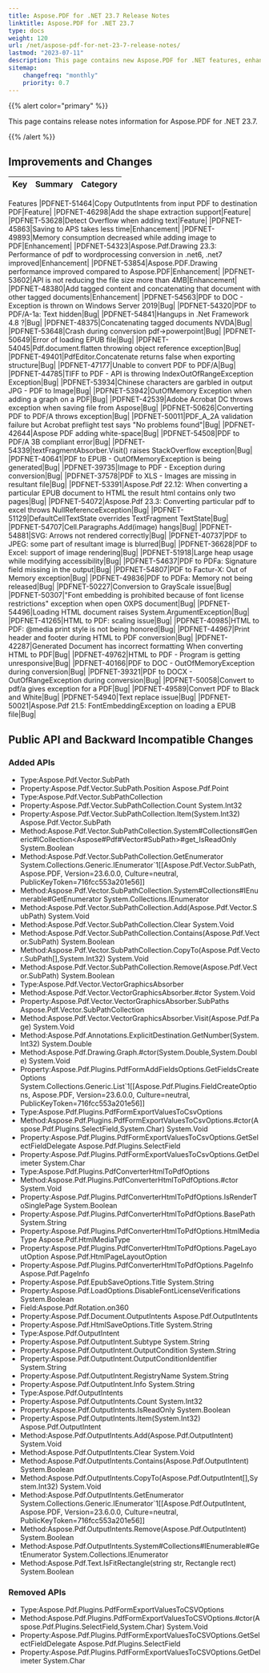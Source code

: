 ```yaml
---
title: Aspose.PDF for .NET 23.7 Release Notes
linktitle: Aspose.PDF for .NET 23.7
type: docs
weight: 120
url: /net/aspose-pdf-for-net-23-7-release-notes/
lastmod: "2023-07-11"
description: This page contains new Aspose.PDF for .NET features, enhancement, and bug fixes in 2023, version 23.7.
sitemap:
    changefreq: "monthly"
    priority: 0.7
---
```


{{% alert color="primary" %}}

This page contains release notes information for Aspose.PDF for .NET 23.7.

{{% /alert %}}

## Improvements and Changes

|**Key**|**Summary**|**Category**|
| :- | :- | :- |
Features
|PDFNET-51464|Copy OutputIntents from input PDF to destination PDF|Feature|
|PDFNET-46298|Add the shape extraction support|Feature|
|PDFNET-53628|Detect Overflow when adding text|Feature|
|PDFNET-45863|Saving to APS takes less time|Enhancement|
|PDFNET-49893|Memory consumption decreased while adding image to PDF|Enhancement|
|PDFNET-54323|Aspose.Pdf.Drawing 23.3: Performance of pdf to wordprocessing conversion in .net6, .net7 improved|Enhancement|
|PDFNET-53854|Aspose.PDF.Drawing performance improved compared to Aspose.PDF|Enhancement|
|PDFNET-53602|API is not reducing the file size more than 4MB|Enhancement|
|PDFNET-48380|Add tagged content and concatenating that document with other tagged documents|Enhancement|
|PDFNET-54563|PDF to DOC - Exception is thrown on Windows Server 2019|Bug|
|PDFNET-54320|PDF to PDF/A-1a: Text hidden|Bug|
|PDFNET-54841|Hangups in .Net Framework 4.8 ?|Bug|
|PDFNET-48375|Concatenating tagged documents NVDA|Bug|
|PDFNET-53648|Crash during conversion pdf->powerpoint|Bug|
|PDFNET-50649|Error of loading EPUB file|Bug|
|PDFNET-54045|Pdf.document.flatten throwing object reference exception|Bug|
|PDFNET-49401|PdfEditor.Concatenate returns false when exporting structure|Bug|
|PDFNET-47177|Unable to convert PDF to PDF/A|Bug|
|PDFNET-44785|TIFF to PDF - API is throwing IndexOutOfRangeException Exception|Bug|
|PDFNET-53934|Chinese characters are garbled in output JPG - PDF to Image|Bug|
|PDFNET-53942|OutOfMemory Exception when adding a graph on a PDF|Bug|
|PDFNET-42539|Adobe Acrobat DC throws exception when saving file from Aspose|Bug|
|PDFNET-50626|Converting PDF to PDF/A throws exception|Bug|
|PDFNET-50011|PDF_A_2A validation failure but Acrobat preflight test says "No problems found"|Bug|
|PDFNET-42644|Aspose PDF adding white-space|Bug|
|PDFNET-54508|PDF to PDF/A 3B compliant error|Bug|
|PDFNET-54339|textFragmentAbsorber.Visit() raises StackOverflow exception|Bug|
|PDFNET-40641|PDF to EPUB - OutOfMemoryException is being generated|Bug|
|PDFNET-39735|Image to PDF - Exception during conversion|Bug|
|PDFNET-37578|PDF to XLS - Images are missing in resultant file|Bug|
|PDFNET-53391|Aspose.Pdf 22.12: When converting a particular EPUB document to HTML the result html contains only two pages|Bug|
|PDFNET-54072|Aspose.Pdf 23.3: Converting particular pdf to excel throws NullReferenceException|Bug|
|PDFNET-51129|DefaultCellTextState overrides TextFragment TextState|Bug|
|PDFNET-54707|Cell.Paragraphs.Add(image) hangs|Bug|
|PDFNET-54881|SVG: Arrows not rendered correctly|Bug|
|PDFNET-40737|PDF to JPEG: some part of resultant image is blurred|Bug|
|PDFNET-36628|PDF to Excel: support of image rendering|Bug|
|PDFNET-51918|Large heap usage while modifying accessibility|Bug|
|PDFNET-54637|PDF to PDFa: Signature field missing in the output|Bug|
|PDFNET-54807|PDF to Factur-X: Out of Memory exception|Bug|
|PDFNET-49836|PDF to PDFa: Memory not being released|Bug|
|PDFNET-50227|Conversion to GrayScale issue|Bug|
|PDFNET-50307|"Font embedding is prohibited because of font license restrictions" exception when open OXPS document|Bug|
|PDFNET-54496|Loading HTML document raises System.ArgumentException|Bug|
|PDFNET-41265|HTML to PDF: scaling issue|Bug|
|PDFNET-40985|HTML to PDF: @media print style is not being honored|Bug|
|PDFNET-44967|Print header and footer during HTML to PDF conversion|Bug|
|PDFNET-42287|Generated Document has incorrect formatting When converting HTML to PDF|Bug|
|PDFNET-49762|HTML to PDF - Program is getting unresponsive|Bug|
|PDFNET-40166|PDF to DOC - OutOfMemoryException during conversion|Bug|
|PDFNET-39321|PDF to DOCX - OutOfRangeException during conversion|Bug|
|PDFNET-50058|Convert to pdf/a gives exception for a PDF|Bug|
|PDFNET-49589|Convert PDF to Black and White|Bug|
|PDFNET-54940|Text replace issue|Bug|
|PDFNET-50021|Aspose.Pdf 21.5: FontEmbeddingException on loading a EPUB file|Bug|
## Public API and Backward Incompatible Changes

### Added APIs
* Type:Aspose.Pdf.Vector.SubPath 
* Property:Aspose.Pdf.Vector.SubPath.Position Aspose.Pdf.Point
* Type:Aspose.Pdf.Vector.SubPathCollection 
* Property:Aspose.Pdf.Vector.SubPathCollection.Count System.Int32
* Property:Aspose.Pdf.Vector.SubPathCollection.Item(System.Int32) Aspose.Pdf.Vector.SubPath
* Method:Aspose.Pdf.Vector.SubPathCollection.System#Collections#Generic#ICollection<Aspose#Pdf#Vector#SubPath>#get_IsReadOnly System.Boolean
* Method:Aspose.Pdf.Vector.SubPathCollection.GetEnumerator System.Collections.Generic.IEnumerator`1[[Aspose.Pdf.Vector.SubPath, Aspose.PDF, Version=23.6.0.0, Culture=neutral, PublicKeyToken=716fcc553a201e56]]
* Method:Aspose.Pdf.Vector.SubPathCollection.System#Collections#IEnumerable#GetEnumerator System.Collections.IEnumerator
* Method:Aspose.Pdf.Vector.SubPathCollection.Add(Aspose.Pdf.Vector.SubPath) System.Void
* Method:Aspose.Pdf.Vector.SubPathCollection.Clear System.Void
* Method:Aspose.Pdf.Vector.SubPathCollection.Contains(Aspose.Pdf.Vector.SubPath) System.Boolean
* Method:Aspose.Pdf.Vector.SubPathCollection.CopyTo(Aspose.Pdf.Vector.SubPath[],System.Int32) System.Void
* Method:Aspose.Pdf.Vector.SubPathCollection.Remove(Aspose.Pdf.Vector.SubPath) System.Boolean
* Type:Aspose.Pdf.Vector.VectorGraphicsAbsorber 
* Method:Aspose.Pdf.Vector.VectorGraphicsAbsorber.#ctor System.Void
* Property:Aspose.Pdf.Vector.VectorGraphicsAbsorber.SubPaths Aspose.Pdf.Vector.SubPathCollection
* Method:Aspose.Pdf.Vector.VectorGraphicsAbsorber.Visit(Aspose.Pdf.Page) System.Void
* Method:Aspose.Pdf.Annotations.ExplicitDestination.GetNumber(System.Int32) System.Double
* Method:Aspose.Pdf.Drawing.Graph.#ctor(System.Double,System.Double) System.Void
* Property:Aspose.Pdf.Plugins.PdfFormAddFieldsOptions.GetFieldsCreateOptions System.Collections.Generic.List`1[[Aspose.Pdf.Plugins.FieldCreateOptions, Aspose.PDF, Version=23.6.0.0, Culture=neutral, PublicKeyToken=716fcc553a201e56]]
* Type:Aspose.Pdf.Plugins.PdfFormExportValuesToCsvOptions 
* Method:Aspose.Pdf.Plugins.PdfFormExportValuesToCsvOptions.#ctor(Aspose.Pdf.Plugins.SelectField,System.Char) System.Void
* Property:Aspose.Pdf.Plugins.PdfFormExportValuesToCsvOptions.GetSelectFieldDelegate Aspose.Pdf.Plugins.SelectField
* Property:Aspose.Pdf.Plugins.PdfFormExportValuesToCsvOptions.GetDelimeter System.Char
* Type:Aspose.Pdf.Plugins.PdfConverterHtmlToPdfOptions 
* Method:Aspose.Pdf.Plugins.PdfConverterHtmlToPdfOptions.#ctor System.Void
* Property:Aspose.Pdf.Plugins.PdfConverterHtmlToPdfOptions.IsRenderToSinglePage System.Boolean
* Property:Aspose.Pdf.Plugins.PdfConverterHtmlToPdfOptions.BasePath System.String
* Property:Aspose.Pdf.Plugins.PdfConverterHtmlToPdfOptions.HtmlMediaType Aspose.Pdf.HtmlMediaType
* Property:Aspose.Pdf.Plugins.PdfConverterHtmlToPdfOptions.PageLayoutOption Aspose.Pdf.HtmlPageLayoutOption
* Property:Aspose.Pdf.Plugins.PdfConverterHtmlToPdfOptions.PageInfo Aspose.Pdf.PageInfo
* Property:Aspose.Pdf.EpubSaveOptions.Title System.String
* Property:Aspose.Pdf.LoadOptions.DisableFontLicenseVerifications System.Boolean
* Field:Aspose.Pdf.Rotation.on360 
* Property:Aspose.Pdf.Document.OutputIntents Aspose.Pdf.OutputIntents
* Property:Aspose.Pdf.HtmlSaveOptions.Title System.String
* Type:Aspose.Pdf.OutputIntent 
* Property:Aspose.Pdf.OutputIntent.Subtype System.String
* Property:Aspose.Pdf.OutputIntent.OutputCondition System.String
* Property:Aspose.Pdf.OutputIntent.OutputConditionIdentifier System.String
* Property:Aspose.Pdf.OutputIntent.RegistryName System.String
* Property:Aspose.Pdf.OutputIntent.Info System.String
* Type:Aspose.Pdf.OutputIntents 
* Property:Aspose.Pdf.OutputIntents.Count System.Int32
* Property:Aspose.Pdf.OutputIntents.IsReadOnly System.Boolean
* Property:Aspose.Pdf.OutputIntents.Item(System.Int32) Aspose.Pdf.OutputIntent
* Method:Aspose.Pdf.OutputIntents.Add(Aspose.Pdf.OutputIntent) System.Void
* Method:Aspose.Pdf.OutputIntents.Clear System.Void
* Method:Aspose.Pdf.OutputIntents.Contains(Aspose.Pdf.OutputIntent) System.Boolean
* Method:Aspose.Pdf.OutputIntents.CopyTo(Aspose.Pdf.OutputIntent[],System.Int32) System.Void
* Method:Aspose.Pdf.OutputIntents.GetEnumerator System.Collections.Generic.IEnumerator`1[[Aspose.Pdf.OutputIntent, Aspose.PDF, Version=23.6.0.0, Culture=neutral, PublicKeyToken=716fcc553a201e56]]
* Method:Aspose.Pdf.OutputIntents.Remove(Aspose.Pdf.OutputIntent) System.Boolean
* Method:Aspose.Pdf.OutputIntents.System#Collections#IEnumerable#GetEnumerator System.Collections.IEnumerator
* Method:Aspose.Pdf.Text.IsFitRectangle(string str, Rectangle rect) System.Boolean

### Removed APIs
* Type:Aspose.Pdf.Plugins.PdfFormExportValuesToCSVOptions 
* Method:Aspose.Pdf.Plugins.PdfFormExportValuesToCSVOptions.#ctor(Aspose.Pdf.Plugins.SelectField,System.Char) System.Void
* Property:Aspose.Pdf.Plugins.PdfFormExportValuesToCSVOptions.GetSelectFieldDelegate Aspose.Pdf.Plugins.SelectField
* Property:Aspose.Pdf.Plugins.PdfFormExportValuesToCSVOptions.GetDelimeter System.Char



